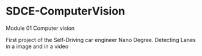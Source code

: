 # SDCE-ComputerVision
Module 01 Computer vision

First project of the Self-Driving car engineer Nano Degree. 
Detecting Lanes in a image and in a video
